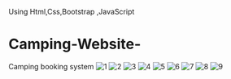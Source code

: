 Using Html,Css,Bootstrap ,JavaScript
# Camping-Website-
Camping booking system
![1](https://github.com/Manjiri89/Camping-Website-/assets/81363082/ee215640-fc7a-41ab-b729-58aea23c80eb)
![2](https://github.com/Manjiri89/Camping-Website-/assets/81363082/879d71f6-b18a-4a05-b2a2-db5c0104c2bd)
![3](https://github.com/Manjiri89/Camping-Website-/assets/81363082/5c3cb356-2508-459c-9f8e-de64ed54fb13)
![4](https://github.com/Manjiri89/Camping-Website-/assets/81363082/f03a76bb-73ad-4e98-9cc5-3a09a47a9ddb)
![5](https://github.com/Manjiri89/Camping-Website-/assets/81363082/beaf60c6-f2cc-4d94-922c-cacd10ef4b9d)
![6](https://github.com/Manjiri89/Camping-Website-/assets/81363082/7b658002-9a20-4f31-bb02-9ca657eb255e)
![7](https://github.com/Manjiri89/Camping-Website-/assets/81363082/e91988cc-43ed-43c2-b0cf-6a05e46e0b51)
![8](https://github.com/Manjiri89/Camping-Website-/assets/81363082/10e54188-9a3e-4e8d-8e69-3f7d36ee82e2)
![9](https://github.com/Manjiri89/Camping-Website-/assets/81363082/3ba6d606-bd7f-4b20-963f-d144b6768bd5)
